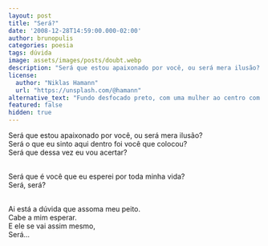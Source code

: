```yaml
---
layout: post
title: "Será?"
date: '2008-12-28T14:59:00.000-02:00'
author: brunopulis
categories: poesia
tags: dúvida
image: assets/images/posts/doubt.webp
description: "Será que estou apaixonado por você, ou será mera ilusão? Será o que eu sinto aqui dentro foi você que colocou?"
license:
  author: "Niklas Hamann"
  url: "https://unsplash.com/@hamann"
alternative_text: "Fundo desfocado preto, com uma mulher ao centro com a mão direita no rosto pensativa."
featured: false
hidden: true
---
```


Será que estou apaixonado por você, ou será mera ilusão? <br />
Será o que eu sinto aqui dentro foi você que colocou? <br />
Será que dessa vez eu vou acertar? <br /><br />

Será que é você que eu esperei por toda minha vida? <br />
Será, será? <br /><br />

Ai está a dúvida que assoma meu peito. <br />
Cabe a mim esperar. <br />
E ele se vai assim mesmo, <br />
Será...
